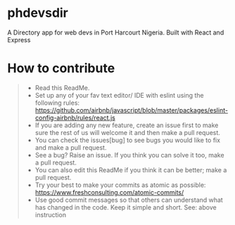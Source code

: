 # phdevsdir
A Directory app for web devs in Port Harcourt Nigeria. Built with React and Express

# How to contribute
> - Read this ReadMe.
> - Set up any of your fav text editor/ IDE with eslint using the following rules: https://github.com/airbnb/javascript/blob/master/packages/eslint-config-airbnb/rules/react.js
> - If you are adding any new feature, create an issue first to make sure the rest of us will welcome it and then make a pull request.
> - You can check the issues[bug] to see bugs you would like to fix and make a pull request.
> - See a bug? Raise an issue. If you think you can solve it too, make a pull request.
> - You can also edit this ReadMe if you think it can be better; make a pull request.
> - Try your best to make your commits as atomic as possible: https://www.freshconsulting.com/atomic-commits/
> - Use good commit messages so that others can understand what has changed in the code. Keep it simple and short. See: above instruction
